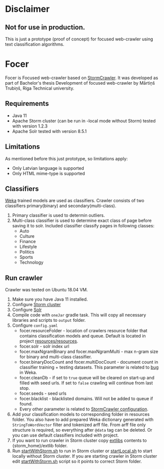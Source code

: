 # Disclaimer 
## Not for use in production.
This is just a prototype (proof of concept) for focused web-crawler using text classification algorithms.  
# Focer
Focer is Focused web-crawler based on [StormCrawler](https://github.com/DigitalPebble/storm-crawler).
It was developed as part of Bachelor's thesis Development of focused web-crawler by Mārtiņš Trubiņš, Riga Technical university.
## Requirements
- Java 11
- Apache Storm cluster (can be run in -local mode without Storm) tested with version 1.2.3
- Apache Solr tested with version 8.5.1
## Limitations
As mentioned before this just prototype, so limitations apply:
- Only Latvian language is supported
- Only HTML mime-type is supported
## Classifiers
[Weka](https://waikato.github.io/weka-wiki/) trained models are used as classifiers.
Crawler consists of two classifiers primary(binary) and secondary(multi-class).
1. Primary classifier is used to determin outliers.
2. Multi-class classifier is used to determine exact class of page before saving it to solr. Included classifier classify pages in following classes:
   * Auto
   * Culture
   * Finance
   * Lifestyle
   * Politics
   * Sports
   * Technology
## Run crawler
Crawler was tested on Ubuntu 18.04 VM.
1. Make sure you have Java 11 installed.
2. Configure [Storm cluster](https://storm.apache.org/releases/current/Setting-up-a-Storm-cluster.html)
3. Configure [Solr](https://lucene.apache.org/solr/guide/8_5/installing-solr.html)
4. Compile code with `oneJar` gradle task. This will copy all necessary libraries and scripts to `output` folder.
5. Configure `config.yaml`
   * focer.resourceFolder - location of crawlers resource folder that contains classification models and queue. Default is located in project [resources/resources](resources/resources).
   * focer.solr - solr index url
   * focer.maxNgramBinary and focer.maxNgramMulti - max n-gram size for binary and multi-class classifier.
   * focer.binaryDocCount and focer.multiDocCount - document count in classifier training + testing datasets. This parameter is related to [bug](https://weka.8497.n7.nabble.com/StringToWordVector-with-new-documents-and-TF-IDF-help-needed-td46531.html) in Weka.
   * focer.cleanDb - if set to `true` queue will be cleared on start-up and filled with seed urls. If set to `false` crawling will continue from last stop.
   * focer.seeds - seed urls
   * focer.blacklist - blacklisted domains. Will not be added to queue if found.
   * Every other parameter is related to [StormCrawler configuration](https://github.com/DigitalPebble/storm-crawler/wiki/Configuration).
6. Add your classification models to corresponding folder in resources folder. You also have to add prepared Weka dictionary generated with `StringToWordVector` filter and tokenized arff file. From arff file only structure is required, so everything after `@data` tag can be deleted. Or you can use default classifiers included with project.
7. If you want to run crawler in Storm cluster copy [extlibs](extlibs) contents to {storm_home}/extlib folder.
8. Run [startWithStorm.sh](resources/startWithStorm.sh) to run in Storm cluster or [startLocal.sh](resources/startLocal.sh) to start locally without Storm cluster. If you are starting crawler in Storm cluster edit [startWithStorm.sh](resources/startWithStorm.sh) script so it points to correct Storm folder.
